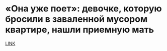 # «Она уже поет»: девочке, которую бросили в заваленной мусором квартире, нашли приемную мать



[LINK](https://varlamov.ru/3724807.html)